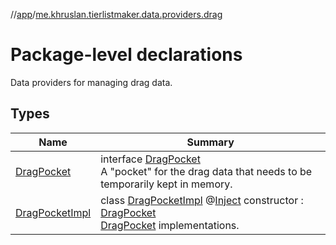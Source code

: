 //[app](../../index.md)/[me.khruslan.tierlistmaker.data.providers.drag](index.md)

# Package-level declarations

Data providers for managing drag data.

## Types

| Name | Summary |
|---|---|
| [DragPocket](-drag-pocket/index.md) | interface [DragPocket](-drag-pocket/index.md)<br>A &quot;pocket&quot; for the drag data that needs to be temporarily kept in memory. |
| [DragPocketImpl](-drag-pocket-impl/index.md) | class [DragPocketImpl](-drag-pocket-impl/index.md) @[Inject](https://javax-inject.github.io/javax-inject/api/javax/inject/Inject.html) constructor : [DragPocket](-drag-pocket/index.md)<br>[DragPocket](-drag-pocket/index.md) implementations. |
